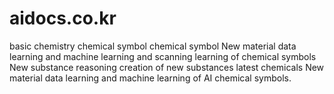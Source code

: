 # aidocs.co.kr
basic chemistry
chemical symbol
chemical symbol
New material data learning and machine learning and scanning learning of chemical symbols
New substance reasoning
creation of new substances
latest chemicals
New material data learning and machine learning of AI chemical symbols.
